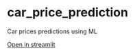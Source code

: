 # car_price_prediction
Car prices predictions using ML

[Open in streamlit](https://car-price-prediciton.streamlit.app)
